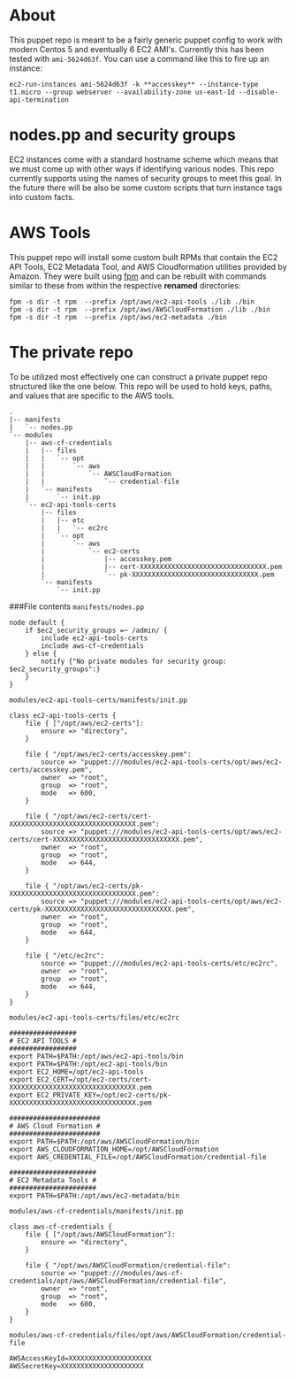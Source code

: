 About
=====
This puppet repo is meant to be a fairly generic puppet config to work with
modern Centos 5 and eventually 6 EC2 AMI's.  Currently this has been tested with
`ami-5624d63f`.  You can use a command like this to fire up an instance:

    ec2-run-instances ami-5624d63f -k **accesskey** --instance-type t1.micro --group webserver --availability-zone us-east-1d --disable-api-termination

nodes.pp and security groups
============================
EC2 instances come with a standard hostname scheme which means that we must come up with other
ways if identifying various nodes.  This repo currently supports using the names of security groups 
to meet this goal.  In the future there will be also be some custom scripts that turn instance tags into
custom facts.

AWS Tools
=========
This puppet repo will install some custom built
RPMs that contain the EC2 API Tools, EC2 Metadata Tool, and AWS Cloudformation
utilities provided by Amazon.  They were built using [fpm](http://www.semicomplete.com/blog/tags/deb)
and can be rebuilt with commands similar to these from within the respective **renamed** directories:

    fpm -s dir -t rpm  --prefix /opt/aws/ec2-api-tools ./lib ./bin
    fpm -s dir -t rpm  --prefix /opt/aws/AWSCloudFormation ./lib ./bin
    fpm -s dir -t rpm  --prefix /opt/aws/ec2-metadata ./bin

The private repo
================
To be utilized most effectively one can construct a private puppet repo structured like the one below.
This repo will be used to hold keys, paths, and values that are specific to the AWS tools.

    .
    |-- manifests
    |   `-- nodes.pp
    `-- modules
        |-- aws-cf-credentials
        |   |-- files
        |   |   `-- opt
        |   |       `-- aws
        |   |           `-- AWSCloudFormation
        |   |               `-- credential-file
        |   `-- manifests
        |       `-- init.pp
        `-- ec2-api-tools-certs
            |-- files
            |   |-- etc
            |   |   `-- ec2rc
            |   `-- opt
            |       `-- aws
            |           `-- ec2-certs
            |               |-- accesskey.pem
            |               |-- cert-XXXXXXXXXXXXXXXXXXXXXXXXXXXXXXXX.pem
            |               `-- pk-XXXXXXXXXXXXXXXXXXXXXXXXXXXXXXXX.pem
            `-- manifests
                `-- init.pp

###File contents
`manifests/nodes.pp`

    node default {
        if $ec2_security_groups =~ /admin/ {
            include ec2-api-tools-certs
            include aws-cf-credentials
        } else {
            notify {"No private modules for security group: $ec2_security_groups":}
        }
    }

`modules/ec2-api-tools-certs/manifests/init.pp`

    class ec2-api-tools-certs {
        file { ["/opt/aws/ec2-certs"]:
            ensure => "directory",
        }

        file { "/opt/aws/ec2-certs/accesskey.pem":
            source => "puppet:///modules/ec2-api-tools-certs/opt/aws/ec2-certs/accesskey.pem",
            owner  => "root",
            group  => "root",
            mode   => 600,
        }

        file { "/opt/aws/ec2-certs/cert-XXXXXXXXXXXXXXXXXXXXXXXXXXXXXXXX.pem":
            source => "puppet:///modules/ec2-api-tools-certs/opt/aws/ec2-certs/cert-XXXXXXXXXXXXXXXXXXXXXXXXXXXXXXXX.pem",
            owner  => "root",
            group  => "root",
            mode   => 644,
        }

        file { "/opt/aws/ec2-certs/pk-XXXXXXXXXXXXXXXXXXXXXXXXXXXXXXXX.pem":
            source => "puppet:///modules/ec2-api-tools-certs/opt/aws/ec2-certs/pk-XXXXXXXXXXXXXXXXXXXXXXXXXXXXXXXX.pem",
            owner  => "root",
            group  => "root",
            mode   => 644,
        }

        file { "/etc/ec2rc":
            source => "puppet:///modules/ec2-api-tools-certs/etc/ec2rc",
            owner  => "root",
            group  => "root",
            mode   => 644,
        }
    }

`modules/ec2-api-tools-certs/files/etc/ec2rc`

    #################
    # EC2 API TOOLS #
    #################
    export PATH=$PATH:/opt/aws/ec2-api-tools/bin
    export PATH=$PATH:/opt/ec2-api-tools/bin
    export EC2_HOME=/opt/ec2-api-tools
    export EC2_CERT=/opt/ec2-certs/cert-XXXXXXXXXXXXXXXXXXXXXXXXXXXXXXXX.pem
    export EC2_PRIVATE_KEY=/opt/ec2-certs/pk-XXXXXXXXXXXXXXXXXXXXXXXXXXXXXXXX.pem

    #######################
    # AWS Cloud Formation #
    #######################
    export PATH=$PATH:/opt/aws/AWSCloudFormation/bin
    export AWS_CLOUDFORMATION_HOME=/opt/AWSCloudFormation
    export AWS_CREDENTIAL_FILE=/opt/AWSCloudFormation/credential-file

    ######################
    # EC2 Metadata Tools #
    ######################
    export PATH=$PATH:/opt/aws/ec2-metadata/bin

`modules/aws-cf-credentials/manifests/init.pp`

    class aws-cf-credentials {
        file { ["/opt/aws/AWSCloudFormation"]:
            ensure => "directory",
        }

        file { "/opt/aws/AWSCloudFormation/credential-file":
            source => "puppet:///modules/aws-cf-credentials/opt/aws/AWSCloudFormation/credential-file",
            owner  => "root",
            group  => "root",
            mode   => 600,
        }
    }

`modules/aws-cf-credentials/files/opt/aws/AWSCloudFormation/credential-file`

    AWSAccessKeyId=XXXXXXXXXXXXXXXXXXXXX
    AWSSecretKey=XXXXXXXXXXXXXXXXXXXXX
